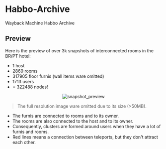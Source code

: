 # Habbo-Archive
Wayback Machine Habbo Archive

## Preview

Here is the preview of over 3k snapshots of interconnected rooms in the BR/PT hotel:

- 1 host
- 2869 rooms
- 317905 floor furnis (wall items ware omitted)
- 1713 users
- = 322488 nodes!

<div align="center">

![snapshot_preview](./vis/web/preview.jpg)

</div>

> The full resolution image ware omitted due to its size (>50MB).

- The furnis are connected to rooms and to its owner.
- The rooms are also connected to the host and to its owner.
- Consequently, clusters are formed around users when they have a lot of furnis and rooms.
- Red lines means a connection between teleports, but they don't attract each other.

